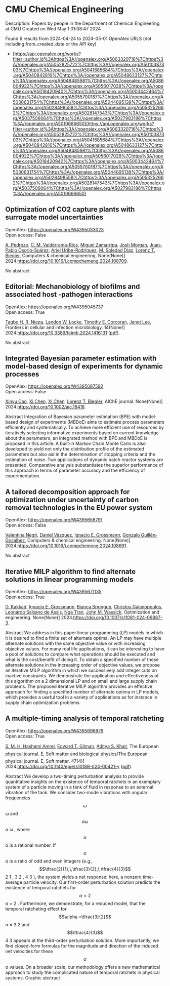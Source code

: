 # CMU Chemical Engineering
Description: Papers by people in the Department of Chemical Engineering at CMU
Created on Wed May  1 01:08:47 2024

Found 6 results from 2024-04-24 to 2024-05-01
OpenAlex URLS (not including from_created_date or the API key)
- [https://api.openalex.org/works?filter=author.id%3Ahttps%3A//openalex.org/A5063320716%7Chttps%3A//openalex.org/A5052825722%7Chttps%3A//openalex.org/A5010387303%7Chttps%3A//openalex.org/A5041685684%7Chttps%3A//openalex.org/A5040842816%7Chttps%3A//openalex.org/A5048633127%7Chttps%3A//openalex.org/A5048485981%7Chttps%3A//openalex.org/A5086004922%7Chttps%3A//openalex.org/A5056017028%7Chttps%3A//openalex.org/A5018420940%7Chttps%3A//openalex.org/A5003442464%7Chttps%3A//openalex.org/A5055700187%7Chttps%3A//openalex.org/A5030631754%7Chttps%3A//openalex.org/A5044695139%7Chttps%3A//openalex.org/A5028498558%7Chttps%3A//openalex.org/A5053252662%7Chttps%3A//openalex.org/A5028147543%7Chttps%3A//openalex.org/A5037506064%7Chttps%3A//openalex.org/A5027983186%7Chttps%3A//openalex.org/A5010666650](https://api.openalex.org/works?filter=author.id%3Ahttps%3A//openalex.org/A5063320716%7Chttps%3A//openalex.org/A5052825722%7Chttps%3A//openalex.org/A5010387303%7Chttps%3A//openalex.org/A5041685684%7Chttps%3A//openalex.org/A5040842816%7Chttps%3A//openalex.org/A5048633127%7Chttps%3A//openalex.org/A5048485981%7Chttps%3A//openalex.org/A5086004922%7Chttps%3A//openalex.org/A5056017028%7Chttps%3A//openalex.org/A5018420940%7Chttps%3A//openalex.org/A5003442464%7Chttps%3A//openalex.org/A5055700187%7Chttps%3A//openalex.org/A5030631754%7Chttps%3A//openalex.org/A5044695139%7Chttps%3A//openalex.org/A5028498558%7Chttps%3A//openalex.org/A5053252662%7Chttps%3A//openalex.org/A5028147543%7Chttps%3A//openalex.org/A5037506064%7Chttps%3A//openalex.org/A5027983186%7Chttps%3A//openalex.org/A5010666650)

## Optimization of CO2 capture plants with surrogate model uncertainties   

OpenAlex: https://openalex.org/W4395033023    
Open access: False
    
[A. Pedrozo](https://openalex.org/A5010731086), [C. M. Valderrama-Ríos](https://openalex.org/A5092336802), [Miguel Zamarripa](https://openalex.org/A5015881602), [Josh Morgan](https://openalex.org/A5086695747), [Juan-Pablo Osorio-Suárez](https://openalex.org/A5059129157), [Ariel Uribe-Rodríguez](https://openalex.org/A5007868705), [M. Soledad Diaz](https://openalex.org/A5042182449), [Lorenz T. Biegler](https://openalex.org/A5052825722), Computers & chemical engineering. None(None)] 2024.https://doi.org/10.1016/j.compchemeng.2024.108709.
    
No abstract    

    

## Editorial: Mechanobiology of biofilms and associated host -pathogen interactions   

OpenAlex: https://openalex.org/W4395045737    
Open access: True
    
[Tagbo H. R. Niepa](https://openalex.org/A5044695139), [Landon W. Locke](https://openalex.org/A5089280467), [Timothy E. Corcoran](https://openalex.org/A5070818318), [Janet Lee](https://openalex.org/A5079729144), Frontiers in cellular and infection microbiology. 14(None)] 2024.https://doi.org/10.3389/fcimb.2024.1416131 ([pdf](https://www.frontiersin.org/articles/10.3389/fcimb.2024.1416131/pdf?isPublishedV2=False)).
    
No abstract    

    

## Integrated Bayesian parameter estimation with model‐based design of experiments for dynamic processes   

OpenAlex: https://openalex.org/W4395087592    
Open access: False
    
[Xinyu Cao](https://openalex.org/A5069724477), [Xi Chen](https://openalex.org/A5040431226), [Xi Chen](https://openalex.org/A5040431226), [Lorenz T. Biegler](https://openalex.org/A5052825722), AIChE journal. None(None)] 2024.https://doi.org/10.1002/aic.18418.
    
Abstract Integration of Bayesian parameter estimation (BPE) with model‐based design of experiments (MBDoE) aims to estimate process parameters efficiently and systematically. To achieve more efficient use of resources by iteratively selecting informative experiments based on current knowledge about the parameters, an integrated method with BPE and MBDoE is proposed in this article. A built‐in Markov Chain Monte Carlo is also developed to yield not only the distribution profile of the estimated parameters but also aid in the determination of stopping criteria and the estimation of noise. Two applications of dynamic batch reactor systems are presented. Comparative analysis substantiates the superior performance of this approach in terms of parameter accuracy and the efficiency of experimentation.    

    

## A tailored decomposition approach for optimization under uncertainty of carbon removal technologies in the EU power system   

OpenAlex: https://openalex.org/W4395658791    
Open access: False
    
[Valentina Negri](https://openalex.org/A5090719222), [Daniel Vázquez](https://openalex.org/A5035634406), [Ignacio E. Grossmann](https://openalex.org/A5056017028), [Gonzalo Guillén‐Gosálbez](https://openalex.org/A5001075510), Computers & chemical engineering. None(None)] 2024.https://doi.org/10.1016/j.compchemeng.2024.108691.
    
No abstract    

    

## Iterative MILP algorithm to find alternate solutions in linear programming models   

OpenAlex: https://openalex.org/W4395671135    
Open access: True
    
[D. Kakkad](https://openalex.org/A5013747228), [Ignacio E. Grossmann](https://openalex.org/A5056017028), [Bianca Springub](https://openalex.org/A5007439406), [Christos Galanopoulos](https://openalex.org/A5058221330), [Leonardo Salsano de Assis](https://openalex.org/A5082876258), [Nga Tran](https://openalex.org/A5022723188), [John M. Wassick](https://openalex.org/A5021784779), Optimization and engineering. None(None)] 2024.https://doi.org/10.1007/s11081-024-09887-3.
    
Abstract We address in this paper linear programming (LP) models in which it is desired to find a finite set of alternate optima. An LP may have multiple alternate solutions with the same objective value or with increasing objective values. For many real life applications, it can be interesting to have a pool of solutions to compare what operations should be executed and what is the cost/benefit of doing it. To obtain a specified number of these alternate solutions in the increasing order of objective values, we propose an iterative MILP algorithm in which we successively add integer cuts on inactive constraints. We demonstrate the application and effectiveness of this algorithm on a 2 dimensional LP and on small and large supply chain problems. The proposed iterative MILP algorithm provides an effective approach for finding a specified number of alternate optima in LP models, which provides a useful tool in a variety of applications as for instance in supply chain optimization problems.    

    

## A multiple-timing analysis of temporal ratcheting   

OpenAlex: https://openalex.org/W4395696879    
Open access: True
    
[S. M. H. Hashemi Amrei](https://openalex.org/A5081444645), [Edward T. Gilman](https://openalex.org/A5089485668), [Aditya S. Khair](https://openalex.org/A5018420940), The European physical journal. E, Soft matter and biological physics/The European physical journal. E, Soft matter. 47(4)] 2024.https://doi.org/10.1140/epje/s10189-024-00421-y ([pdf](https://link.springer.com/content/pdf/10.1140/epje/s10189-024-00421-y.pdf)).
    
Abstract We develop a two-timing perturbation analysis to provide quantitative insights on the existence of temporal ratchets in an exemplary system of a particle moving in a tank of fluid in response to an external vibration of the tank. We consider two-mode vibrations with angular frequencies $$\omega $$  ω  and $$\alpha \omega $$   α ω   , where $$\alpha $$  α  is a rational number. If $$\alpha $$  α  is a ratio of odd and even integers (e.g., $$\tfrac{2}{1},\,\tfrac{3}{2},\,\tfrac{4}{3}$$     2 1   ,    3 2   ,    4 3     ), the system yields a net response: here, a nonzero time-average particle velocity. Our first-order perturbation solution predicts the existence of temporal ratchets for $$\alpha =2$$   α = 2   . Furthermore, we demonstrate, for a reduced model, that the temporal ratcheting effect for $$\alpha =\tfrac{3}{2}$$   α =   3 2     and $$\tfrac{4}{3}$$    4 3    appears at the third-order perturbation solution. More importantly, we find closed-form formulas for the magnitude and direction of the induced net velocities for these $$\alpha $$  α  values. On a broader scale, our methodology offers a new mathematical approach to study the complicated nature of temporal ratchets in physical systems. Graphic abstract    

    
